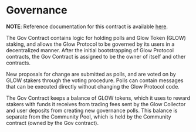 # Governance

**NOTE**: Reference documentation for this contract is available [here](https://app.gitbook.com/@anchor-protocol/s/anchor-2/smart-contracts/anchor-token/gov).

The Gov Contract contains logic for holding polls and Glow Token (GLOW) staking, and allows the Glow Protocol to be governed by its users in a decentralized manner. After the initial bootstrapping of Glow Protocol contracts, the Gov Contract is assigned to be the owner of itself and other contracts.

New proposals for change are submitted as polls, and are voted on by GLOW stakers through the voting procedure. Polls can contain messages that can be executed directly without changing the Glow Protocol code.

The Gov Contract keeps a balance of GLOW tokens, which it uses to reward stakers with funds it receives from trading fees sent by the Glow Collector and user deposits from creating new governance polls. This balance is separate from the Community Pool, which is held by the Community contract (owned by the Gov contract).
